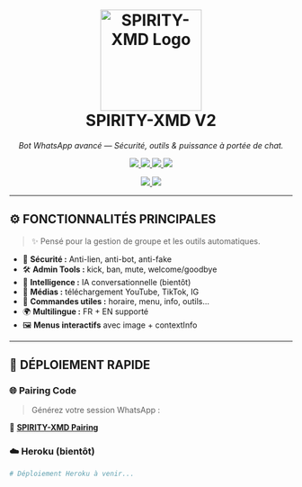 <h1 align="center">
  <img src="https://i.imgur.com/u2E6S7h.png" width="180px" alt="SPIRITY-XMD Logo"/><br>
  <strong>SPIRITY-XMD V2</strong>
</h1>

<p align="center">
  <i>Bot WhatsApp avancé — Sécurité, outils & puissance à portée de chat.</i>
</p>

<p align="center">
  <a href="https://wa.me/22603582906">
    <img src="https://img.shields.io/badge/Dev-DARK--DEV-25D366?style=for-the-badge&logo=whatsapp&logoColor=white" />
  </a>
  <a href="https://www.whatsapp.com/channel/0029VbAfF6f1dAw7hJidqS0i">
    <img src="https://img.shields.io/badge/Support-SPIRITY--XMD-purple?style=for-the-badge&logo=whatsapp" />
  </a>
  <a href="https://github.com/DARKMAN226/SPIRITY-XMD">
    <img src="https://img.shields.io/badge/GitHub-V1-181717?style=for-the-badge&logo=github" />
  </a>
  <img src="https://img.shields.io/badge/Version-V2.0-red?style=for-the-badge&logo=vercel" />
</p>

<p align="center">
  <!-- Badges dynamiques stars et forks -->
  <a href="https://github.com/DARKMAN226/SPIRITY-XMD/stargazers">
    <img src="https://img.shields.io/github/stars/DARKMAN226/SPIRITY-XMD?style=flat-square&label=Stars&logo=github" />
  </a>
  <a href="https://github.com/DARKMAN226/SPIRITY-XMD/network/members">
    <img src="https://img.shields.io/github/forks/DARKMAN226/SPIRITY-XMD?style=flat-square&label=Forks&logo=github" />
  </a>
</p>

---

## ⚙️ FONCTIONNALITÉS PRINCIPALES

> ✨ Pensé pour la gestion de groupe et les outils automatiques.

- 🔐 **Sécurité :** Anti-lien, anti-bot, anti-fake  
- 🛠️ **Admin Tools :** kick, ban, mute, welcome/goodbye  
- 🧠 **Intelligence :** IA conversationnelle (bientôt)  
- 🎵 **Médias :** téléchargement YouTube, TikTok, IG  
- 📜 **Commandes utiles :** horaire, menu, info, outils...  
- 🌍 **Multilingue :** FR + EN supporté  
- 🖼️ **Menus interactifs** avec image + contextInfo

---

## 🚀 DÉPLOIEMENT RAPIDE

### 🌐 Pairing Code
> Générez votre session WhatsApp :

🔗 [**SPIRITY-XMD Pairing**](https://spirity-xmd-web.onrender.com/)

### ☁️ Heroku (bientôt)
```bash
# Déploiement Heroku à venir...
